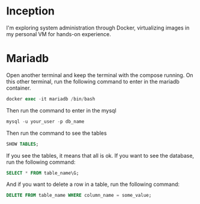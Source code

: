 # Inception
I'm exploring system administration through Docker, virtualizing images in my personal VM for hands-on experience.




# Mariadb

Open another terminal and keep the terminal with the compose running. On this other terminal, run the following command to enter in the mariadb container.
```sql
docker exec -it mariadb /bin/bash
```
Then run the command to enter in the mysql
```sql
mysql -u your_user -p db_name
```
Then run the command to see the tables
```sql
SHOW TABLES;
```
If you see the tables, it means that all is ok. If you want to see the database, run the following command:
```sql
SELECT * FROM table_name\G;
```
And if you want to delete a row in a table, run the following command:
```sql
DELETE FROM table_name WHERE column_name = some_value;
```